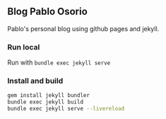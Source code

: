 ## Blog Pablo Osorio

Pablo's personal blog using github pages and jekyll.

### Run local

Run with `bundle exec jekyll serve`

### Install and build

```bash
gem install jekyll bundler
bundle exec jekyll build
bundle exec jekyll serve --livereload
```
